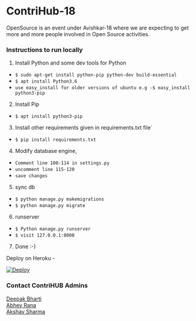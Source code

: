 # ContriHub-18
OpenSource is an event under Avishkar-18 where we are expecting to get more and more people involved in Open Source activities.


### Instructions to run locally

1. Install Python and some dev tools for Python 
  - `$ sudo apt-get install python-pip python-dev build-essential`
  - `$ apt install Python3.6`
  - `use easy_install for older versions of ubuntu e.g -$ easy_install python3-pip`
  
2. Install Pip
  - `$ apt install python3-pip`

3. Install other requirements given in requirements.txt file`
  - `$ pip install requirements.txt`

4. Modify database engine,
  - `Comment line 100-114 in settings.py` 
  - `uncomment line 115-120`
  - `save changes`

5. sync db
  - `$ python manage.py makemigrations`
  - `$ python manage.py migrate`

6. runserver
  - `$ Python manage.py runserver`
  - `$ visit 127.0.0.1:8000`

7. Done :-)


Deploy on Heroku - 

[![Deploy](https://www.herokucdn.com/deploy/button.png)](https://heroku.com/deploy)

<h3>Contact ContriHUB Admins </h3>

<a href="mailto:deepakbharti@mnnit.ac.in">Deepak Bharti</a><br>
<a href="mailto:abhey.mmnit@gmail.com">Abhey Rana</a><br>
<a href="mailto:akshay31057@gmail.com">Akshay Sharma</a>
